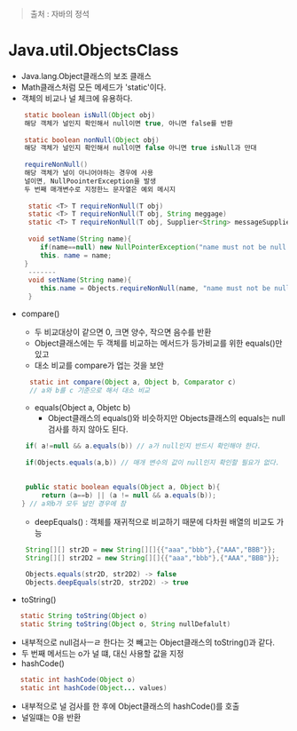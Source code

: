 > 출처 : 자바의 정석


# Java.util.ObjectsClass
* Java.lang.Object클래스의 보조 클래스
* Math클래스처럼 모든 메세드가 'static'이다.
* 객체의 비교나 널 체크에 유용하다.
```java
	static boolean isNull(Object obj)
    해당 객체가 널인지 확인해서 null이면 true, 아니면 false를 반환
    
    static boolean nonNull(Object obj)
    해당 객체가 널인지 확인해서 null이면 false 아니면 true isNull과 만대
    
    requireNonNull()
    해당 객체가 널이 아니어야하는 경우에 사용
    널이면, NullPoointerException을 발생
    두 번째 매개변수로 지정한느 문자열은 예외 메시지
    
     static <T> T requireNonNull(T obj)
 	 static <T> T requireNonNull(T obj, String meggage)
	 static <T> T requireNonNull(T obj, Supplier<String> messageSupplier)
     
     void setName(String name){
     	if(name==null) new NullPointerException("name must not be null.");
        this. name = name;
    }
     -------
     void setName(String name){
     	this.name = Objects.requireNonNull(name, "name must not be null.");
     }
```

* compare()
  - 두 비교대상이 같으면 0, 크면 양수, 작으면 음수를 반환
  - Object클래스에는 두 객체를 비교하는 메서드가 등가비교를 위한 equals()만 있고
  - 대소 비교를 compare가 업는 것을 보안
  ```java
  	static int compare(Object a, Object b, Comparator c)
    // a와 b를 c 기준으로 해서 대소 비교
  ```
  
  * equals(Object a, Objetc b)
     - Object클래스의 equals()와 비슷하지만 Objects클래스의 equals는 null검사를 하지 않아도 된다.
   ```java
   	if( a!=null && a.equals(b)) // a가 null인지 반드시 확인해야 한다.
    
    if(Objects.equals(a,b)) // 매개 변수의 값이 null인지 확인할 필요가 없다.
    
    
    public static boolean equals(Object a, Object b){
    	return (a==b) || (a != null && a.equals(b));
   } // a와b가 모두 널인 경우에 참
   ```
   
   * deepEquals() : 객체를 재귀적으로 비교하기 때문에 다차원 배열의 비교도 가능
   ```java
    String[][] str2D = new String[][]{{"aaa","bbb"},{"AAA","BBB"}};
    String[][] str2D2 = new String[][]{{"aaa","bbb"},{"AAA","BBB"}};
    
    Objects.equals(str2D, str2D2) -> false
    Objects.deepEquals(str2D, str2D2) -> true
    ```
    
 * toString()
 ```java
 	static String toString(Object o)
    static String toString(Object o, String nullDefalult)
 ```
 * 내부적으로 null검사ㅡㄹ 한다는 것 빼고는 Object클래스의 toString()과 같다.
 * 두 번째 메서드는 o가 널 떄, 대신 사용할 값을 지정
 * hashCode()
 ```java
 	static int hashCode(Object o)
    static int hashCode(Object... values)
 ```
 * 내부적으로 널 검사를 한 후에 Object클래스의 hashCode()를 호출
 * 널일떄는 0을 반환
